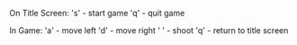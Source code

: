 On Title Screen:
    's' - start game
    'q' - quit game

In Game:
    'a' - move left
    'd' - move right
    ' ' - shoot
    'q' - return to title screen
